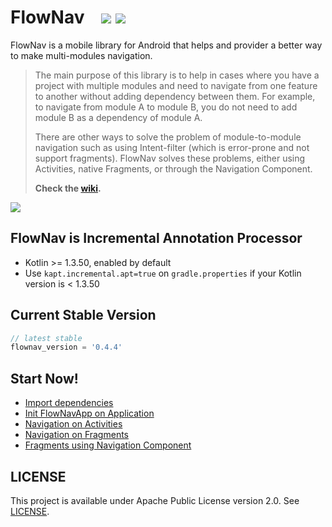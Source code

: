 # FlowNav &nbsp;&nbsp; [![](https://androidweekly.net/issues/issue-397/badge)](https://androidweekly.net/issues/issue-397) ![](https://api.travis-ci.org/jeziellago/FlowNav.svg)

FlowNav is a mobile library for Android that helps and provider a better way to make multi-modules navigation.

>The main purpose of this library is to help in cases where you have a project with multiple modules and need to navigate from one feature to another without adding dependency between them. For example, to navigate from module A to module B, you do not need to add module B as a dependency of module A.
>
>There are other ways to solve the problem of module-to-module navigation such as using Intent-filter (which is error-prone and not support fragments). FlowNav solves these problems, either using Activities, native Fragments, or through the Navigation Component.
>
>**Check the [wiki](https://github.com/jeziellago/FlowNav/wiki).**

![](https://github.com/jeziellago/FlowNav/blob/master/sample/flownav.png)

## FlowNav is Incremental Annotation Processor
- Kotlin >= 1.3.50, enabled by default 
- Use `kapt.incremental.apt=true` on `gradle.properties` if your Kotlin version is < 1.3.50
## Current Stable Version

```gradle
// latest stable
flownav_version = '0.4.4'
```

## Start Now!
* [Import dependencies](https://github.com/jeziellago/FlowNav/wiki/Setup-Dependencies)
* [Init FlowNavApp on Application](https://github.com/jeziellago/FlowNav/wiki/Start-FlowNav)
* [Navigation on Activities](https://github.com/jeziellago/FlowNav/wiki/Navigation-on-Activities)
* [Navigation on Fragments](https://github.com/jeziellago/FlowNav/wiki/Navigation-on-Fragments)
* [Fragments using Navigation Component](https://github.com/jeziellago/FlowNav/wiki/Fragments-using-Navigation-Component)


## LICENSE

This project is available under Apache Public License version 2.0. See [LICENSE](LICENSE.md).
